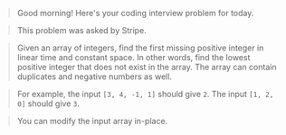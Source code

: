 > Good morning! Here's your coding interview problem for today.

> This problem was asked by Stripe.

> Given an array of integers, find the first missing positive integer in linear time and constant space. In other words, find the lowest positive integer that does not exist in the array. The array can contain duplicates and negative numbers as well.

> For example, the input `[3, 4, -1, 1]` should give `2`. The input `[1, 2, 0]` should give `3`.

> You can modify the input array in-place.